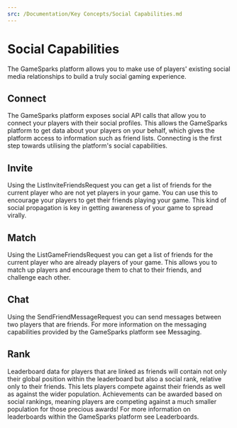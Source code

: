 ```yaml
---
src: /Documentation/Key Concepts/Social Capabilities.md
---
```


# Social Capabilities

The GameSparks platform allows you to make use of players' existing social media relationships to build a truly social gaming experience.

## Connect

The GameSparks platform exposes social API calls that allow you to connect your players with their social profiles. This allows the GameSparks platform to get data about your players on your behalf, which gives the platform access to information such as friend lists. Connecting is the first step towards utilising the platform's social capabilities.

## Invite

Using the ListInviteFriendsRequest you can get a list of friends for the current player who are not yet players in your game. You can use this to encourage your players to get their friends playing your game. This kind of social propagation is key in getting awareness of your game to spread virally.

## Match

Using the ListGameFriendsRequest you can get a list of friends for the current player who are already players of your game. This allows you to match up players and encourage them to chat to their friends, and challenge each other.

## Chat

Using the SendFriendMessageRequest you can send messages between two players that are friends. For more information on the messaging capabilities provided by the GameSparks platform see Messaging.

## Rank

Leaderboard data for players that are linked as friends will contain not only their global position within the leaderboard but also a social rank, relative only to their friends. This lets players compete against their friends as well as against the wider population. Achievements can be awarded based on social rankings, meaning players are competing against a much smaller population for those precious awards! For more information on leaderboards within the GameSparks platform see Leaderboards.
